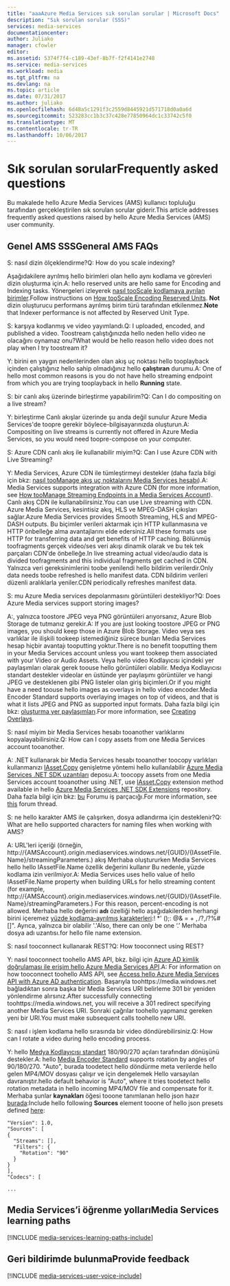 ```yaml
---
title: "aaaAzure Media Services sık sorulan sorular | Microsoft Docs"
description: "Sık sorulan sorular (SSS)"
services: media-services
documentationcenter: 
author: Juliako
manager: cfowler
editor: 
ms.assetid: 5374f7f4-c189-43ef-8b7f-f2f4141e2748
ms.service: media-services
ms.workload: media
ms.tgt_pltfrm: na
ms.devlang: na
ms.topic: article
ms.date: 07/31/2017
ms.author: juliako
ms.openlocfilehash: 6d48a5c1291f3c2559d8445921d571718d0a0a6d
ms.sourcegitcommit: 523283cc1b3c37c428e77850964dc1c33742c5f0
ms.translationtype: MT
ms.contentlocale: tr-TR
ms.lasthandoff: 10/06/2017
---
```

# <a name="frequently-asked-questions"></a><span data-ttu-id="91236-103">Sık sorulan sorular</span><span class="sxs-lookup"><span data-stu-id="91236-103">Frequently asked questions</span></span>

<span data-ttu-id="91236-104">Bu makalede hello Azure Media Services (AMS) kullanıcı topluluğu tarafından gerçekleştirilen sık sorulan sorular giderir.</span><span class="sxs-lookup"><span data-stu-id="91236-104">This article addresses frequently asked questions raised by hello Azure Media Services (AMS) user community.</span></span>

## <a name="general-ams-faqs"></a><span data-ttu-id="91236-105">Genel AMS SSS</span><span class="sxs-lookup"><span data-stu-id="91236-105">General AMS FAQs</span></span>
<span data-ttu-id="91236-106">S: nasıl dizin ölçeklendirme?</span><span class="sxs-lookup"><span data-stu-id="91236-106">Q: How do you scale indexing?</span></span>

<span data-ttu-id="91236-107">Aşağıdakilere ayrılmış hello birimleri olan hello aynı kodlama ve görevleri dizin oluşturma için.</span><span class="sxs-lookup"><span data-stu-id="91236-107">A: hello reserved units are hello same for Encoding and Indexing tasks.</span></span> <span data-ttu-id="91236-108">Yönergeleri izleyerek [nasıl tooScale kodlamaya ayrılan birimler](media-services-scale-media-processing-overview.md).</span><span class="sxs-lookup"><span data-stu-id="91236-108">Follow instructions on [How tooScale Encoding Reserved Units](media-services-scale-media-processing-overview.md).</span></span> <span data-ttu-id="91236-109">**Not** dizin oluşturucu performans ayrılmış birim türü tarafından etkilenmez.</span><span class="sxs-lookup"><span data-stu-id="91236-109">**Note** that Indexer performance is not affected by Reserved Unit Type.</span></span>

<span data-ttu-id="91236-110">S: karşıya kodlanmış ve video yayımlandı.</span><span class="sxs-lookup"><span data-stu-id="91236-110">Q: I uploaded, encoded, and published a video.</span></span> <span data-ttu-id="91236-111">Toostream çalıştığınızda hello neden hello video ne olacağını oynamaz onu?</span><span class="sxs-lookup"><span data-stu-id="91236-111">What would be hello reason hello video does not play when I try toostream it?</span></span>

<span data-ttu-id="91236-112">Y: birini en yaygın nedenlerinden olan akış uç noktası hello tooplayback içinden çalıştığınız hello sahip olmadığınız hello **çalıştıran** durumu.</span><span class="sxs-lookup"><span data-stu-id="91236-112">A: One of hello most common reasons is you do not have hello streaming endpoint from which you are trying tooplayback in hello **Running** state.</span></span>  

<span data-ttu-id="91236-113">S: bir canlı akış üzerinde birleştirme yapabilirim?</span><span class="sxs-lookup"><span data-stu-id="91236-113">Q: Can I do compositing on a live stream?</span></span>

<span data-ttu-id="91236-114">Y: birleştirme Canlı akışlar üzerinde şu anda değil sunulur Azure Media Services'de toopre gerekir böylece-bilgisayarınızda oluşturun.</span><span class="sxs-lookup"><span data-stu-id="91236-114">A: Compositing on live streams is currently not offered in Azure Media Services, so you would need toopre-compose on your computer.</span></span>

<span data-ttu-id="91236-115">S: Azure CDN canlı akış ile kullanabilir miyim?</span><span class="sxs-lookup"><span data-stu-id="91236-115">Q: Can I use Azure CDN with Live Streaming?</span></span>

<span data-ttu-id="91236-116">Y: Media Services, Azure CDN ile tümleştirmeyi destekler (daha fazla bilgi için bkz: [nasıl tooManage akış uç noktalarını Media Services hesabı](media-services-portal-manage-streaming-endpoints.md)).</span><span class="sxs-lookup"><span data-stu-id="91236-116">A: Media Services supports integration with Azure CDN (for more information, see [How tooManage Streaming Endpoints in a Media Services Account](media-services-portal-manage-streaming-endpoints.md)).</span></span>  <span data-ttu-id="91236-117">Canlı akış CDN ile kullanabilirsiniz.</span><span class="sxs-lookup"><span data-stu-id="91236-117">You can use Live streaming with CDN.</span></span> <span data-ttu-id="91236-118">Azure Media Services, kesintisiz akış, HLS ve MPEG-DASH çıkışları sağlar.</span><span class="sxs-lookup"><span data-stu-id="91236-118">Azure Media Services provides Smooth Streaming, HLS and MPEG-DASH outputs.</span></span> <span data-ttu-id="91236-119">Bu biçimler verileri aktarmak için HTTP kullanmasına ve HTTP önbelleğe alma avantajlarını elde edersiniz.</span><span class="sxs-lookup"><span data-stu-id="91236-119">All these formats use HTTP for transferring data and get benefits of HTTP caching.</span></span> <span data-ttu-id="91236-120">Bölünmüş toofragments gerçek video/ses veri akışı dinamik olarak ve bu tek tek parçaları CDN'de önbelleğe.</span><span class="sxs-lookup"><span data-stu-id="91236-120">In live streaming actual video/audio data is divided toofragments and this individual fragments get cached in CDN.</span></span> <span data-ttu-id="91236-121">Yalnızca veri gereksinimlerini toobe yenilendi hello bildirim verilerdir.</span><span class="sxs-lookup"><span data-stu-id="91236-121">Only data needs toobe refreshed is hello manifest data.</span></span> <span data-ttu-id="91236-122">CDN bildirim verileri düzenli aralıklarla yeniler.</span><span class="sxs-lookup"><span data-stu-id="91236-122">CDN periodically refreshes manifest data.</span></span>

<span data-ttu-id="91236-123">S: mu Azure Media services depolanmasını görüntüleri destekliyor?</span><span class="sxs-lookup"><span data-stu-id="91236-123">Q: Does Azure Media services support storing images?</span></span>

<span data-ttu-id="91236-124">A:, yalnızca toostore JPEG veya PNG görüntüleri arıyorsanız, Azure Blob Storage de tutmanız gerekir.</span><span class="sxs-lookup"><span data-stu-id="91236-124">A: If you are just looking toostore JPEG or PNG images, you should keep those in Azure Blob Storage.</span></span> <span data-ttu-id="91236-125">Video veya ses varlıklar ile ilişkili tookeep istemediğiniz sürece bunları Media Services hesap hiçbir avantajı tooputting yoktur.</span><span class="sxs-lookup"><span data-stu-id="91236-125">There is no benefit tooputting them in your Media Services account unless you want tookeep them associated with your Video or Audio Assets.</span></span> <span data-ttu-id="91236-126">Veya hello video Kodlayıcısı içindeki yer paylaşımları olarak gerek toouse hello görüntüleri olabilir. Medya Kodlayıcısı standart destekler videolar en üstünde yer paylaşımı görüntüler ve hangi JPEG ve desteklenen gibi PNG listeler olan giriş biçimleri.</span><span class="sxs-lookup"><span data-stu-id="91236-126">Or if you might have a need toouse hello images as overlays in hello video encoder.Media Encoder Standard supports overlaying images on top of videos, and that is what it lists JPEG and PNG as supported input formats.</span></span> <span data-ttu-id="91236-127">Daha fazla bilgi için bkz: [oluşturma yer paylaşımları](media-services-advanced-encoding-with-mes.md#overlay).</span><span class="sxs-lookup"><span data-stu-id="91236-127">For more information, see [Creating Overlays](media-services-advanced-encoding-with-mes.md#overlay).</span></span>

<span data-ttu-id="91236-128">S: nasıl miyim bir Media Services hesabı tooanother varlıklarını kopyalayabilirsiniz.</span><span class="sxs-lookup"><span data-stu-id="91236-128">Q: How can I copy assets from one Media Services account tooanother.</span></span>

<span data-ttu-id="91236-129">A: .NET kullanarak bir Media Services hesabı tooanother toocopy varlıkları kullanmanızı [IAsset.Copy](https://github.com/Azure/azure-sdk-for-media-services-extensions/blob/dev/MediaServices.Client.Extensions/IAssetExtensions.cs#L354) genişletme yöntemi hello kullanılabilir [Azure Media Services .NET SDK uzantıları](https://github.com/Azure/azure-sdk-for-media-services-extensions/) deposu.</span><span class="sxs-lookup"><span data-stu-id="91236-129">A: toocopy assets from one Media Services account tooanother using .NET, use [IAsset.Copy](https://github.com/Azure/azure-sdk-for-media-services-extensions/blob/dev/MediaServices.Client.Extensions/IAssetExtensions.cs#L354) extension method available in hello [Azure Media Services .NET SDK Extensions](https://github.com/Azure/azure-sdk-for-media-services-extensions/) repository.</span></span> <span data-ttu-id="91236-130">Daha fazla bilgi için bkz: [bu](https://social.msdn.microsoft.com/Forums/azure/28912d5d-6733-41c1-b27d-5d5dff2695ca/migrate-media-services-across-subscription?forum=MediaServices) Forumu iş parçacığı.</span><span class="sxs-lookup"><span data-stu-id="91236-130">For more information, see [this](https://social.msdn.microsoft.com/Forums/azure/28912d5d-6733-41c1-b27d-5d5dff2695ca/migrate-media-services-across-subscription?forum=MediaServices) forum thread.</span></span>

<span data-ttu-id="91236-131">S: ne hello karakter AMS ile çalışırken, dosya adlandırma için desteklenir?</span><span class="sxs-lookup"><span data-stu-id="91236-131">Q: What are hello supported characters for naming files when working with AMS?</span></span>

<span data-ttu-id="91236-132">A: URL'leri içeriği (örneğin, http://{AMSAccount}.origin.mediaservices.windows.net/{GUID}/{IAssetFile.Name}/streamingParameters.) akış Merhaba oluştururken Media Services hello hello IAssetFile.Name özellik değerini kullanır Bu nedenle, yüzde kodlama izin verilmiyor.</span><span class="sxs-lookup"><span data-stu-id="91236-132">A: Media Services uses hello value of hello IAssetFile.Name property when building URLs for hello streaming content (for example, http://{AMSAccount}.origin.mediaservices.windows.net/{GUID}/{IAssetFile.Name}/streamingParameters.) For this reason, percent-encoding is not allowed.</span></span> <span data-ttu-id="91236-133">Merhaba hello değerini **adı** özelliği hello aşağıdakilerden herhangi birini içeremez [yüzde kodlama-ayrılmış karakterleri](http://en.wikipedia.org/wiki/Percent-encoding#Percent-encoding_reserved_characters):! *' ();: @& = + $, /? % # [] ".</span><span class="sxs-lookup"><span data-stu-id="91236-133">hello value of hello **Name** property cannot have any of hello following [percent-encoding-reserved characters](http://en.wikipedia.org/wiki/Percent-encoding#Percent-encoding_reserved_characters): !*'();:@&=+$,/?%#[]".</span></span> <span data-ttu-id="91236-134">Ayrıca, yalnızca bir olabilir '.'</span><span class="sxs-lookup"><span data-stu-id="91236-134">Also, there can only be one ‘.’</span></span> <span data-ttu-id="91236-135">Merhaba dosya adı uzantısı.</span><span class="sxs-lookup"><span data-stu-id="91236-135">for hello file name extension.</span></span>

<span data-ttu-id="91236-136">S: nasıl tooconnect kullanarak REST?</span><span class="sxs-lookup"><span data-stu-id="91236-136">Q: How tooconnect using REST?</span></span>

<span data-ttu-id="91236-137">Y: nasıl tooconnect toohello AMS API, bkz. bilgi için [Azure AD kimlik doğrulaması ile erişim hello Azure Media Services API](media-services-use-aad-auth-to-access-ams-api.md).</span><span class="sxs-lookup"><span data-stu-id="91236-137">A: For information on how tooconnect toohello AMS API, see [Access hello Azure Media Services API with Azure AD authentication](media-services-use-aad-auth-to-access-ams-api.md).</span></span> <span data-ttu-id="91236-138">Başarıyla toohttps://media.windows.net bağladıktan sonra başka bir Media Services URI belirleme 301 bir yeniden yönlendirme alırsınız.</span><span class="sxs-lookup"><span data-stu-id="91236-138">After successfully connecting toohttps://media.windows.net, you will receive a 301 redirect specifying another Media Services URI.</span></span> <span data-ttu-id="91236-139">Sonraki çağrılar toohello yapmanız gereken yeni bir URI.</span><span class="sxs-lookup"><span data-stu-id="91236-139">You must make subsequent calls toohello new URI.</span></span> 

<span data-ttu-id="91236-140">S: nasıl ı işlem kodlama hello sırasında bir video döndürebilirsiniz.</span><span class="sxs-lookup"><span data-stu-id="91236-140">Q: How can I rotate a video during hello encoding process.</span></span>

<span data-ttu-id="91236-141">Y: hello [Medya Kodlayıcısı standart](media-services-dotnet-encode-with-media-encoder-standard.md) 180/90/270 açıları tarafından dönüşünü destekler.</span><span class="sxs-lookup"><span data-stu-id="91236-141">A: hello [Media Encoder Standard](media-services-dotnet-encode-with-media-encoder-standard.md) supports rotation by angles of 90/180/270.</span></span> <span data-ttu-id="91236-142">"Auto", burada toodetect hello döndürme meta verilerde hello gelen MP4/MOV dosyası çalışır ve için dengelemek Hello varsayılan davranıştır.</span><span class="sxs-lookup"><span data-stu-id="91236-142">hello default behavior is "Auto", where it tries toodetect hello rotation metadata in hello incoming MP4/MOV file and compensate for it.</span></span> <span data-ttu-id="91236-143">Merhaba şunlar **kaynakları** öğesi tooone tanımlanan hello json hazır [burada](media-services-mes-presets-overview.md):</span><span class="sxs-lookup"><span data-stu-id="91236-143">Include hello following **Sources** element tooone of hello json presets defined [here](media-services-mes-presets-overview.md):</span></span>

    "Version": 1.0,
    "Sources": [
    {
      "Streams": [],
      "Filters": {
        "Rotation": "90"
      }
    }
    ],
    "Codecs": [

    ...


## <a name="media-services-learning-paths"></a><span data-ttu-id="91236-144">Media Services’i öğrenme yolları</span><span class="sxs-lookup"><span data-stu-id="91236-144">Media Services learning paths</span></span>
[!INCLUDE [media-services-learning-paths-include](../../includes/media-services-learning-paths-include.md)]

## <a name="provide-feedback"></a><span data-ttu-id="91236-145">Geri bildirimde bulunma</span><span class="sxs-lookup"><span data-stu-id="91236-145">Provide feedback</span></span>
[!INCLUDE [media-services-user-voice-include](../../includes/media-services-user-voice-include.md)]
